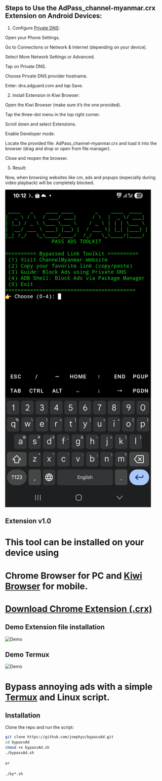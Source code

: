 ## Steps to Use the AdPass_channel-myanmar.crx Extension on Android Devices:

1. Configure [Private DNS](https://news.trendmicro.com/2023/03/21/how-to-turn-on-private-dns-mode/):

Open your Phone Settings.

Go to Connections or Network & Internet (depending on your device).

Select More Network Settings or Advanced.

Tap on Private DNS.

Choose Private DNS provider hostname.

Enter: dns.adguard.com and tap Save.


2. Install Extension in Kiwi Browser:

Open the Kiwi Browser (make sure it’s the one provided).

Tap the three-dot menu in the top right corner.

Scroll down and select Extensions.

Enable Developer mode.

Locate the provided file: AdPass_channel-myanmar.crx and load it into the browser (drag and drop or open from file manager).

Close and reopen the browser.



3. Result:

Now, when browsing websites like cm, ads and popups (especially during video playback) will be completely blocked.



![App Screenshot](demo/screenshot.jpg)

## Extension v1.0

# This tool can be installed on your device using 
# Chrome Browser for PC and [Kiwi Browser](https://play.google.com/store/apps/details?id=com.kiwibrowser.browser) for mobile.

# [Download Chrome Extension (.crx)](https://github.com/joephyu/bypassAd/releases/download/v1.0.0/AdPass_channel-myanmar.crx)

## Demo Extension file installation 
![Demo](demo/extension.gif)

## Demo Termux

![Demo](demo/screenshortvdo.gif)


# Bypass annoying ads with a simple [Termux](https://play.google.com/store/apps/details?id=com.termux) and Linux script.
##  Installation

Clone the repo and run the script:

```bash
git clone https://github.com/joephyu/bypassAd.git
cd bypassAd
chmod +x bypassAd.sh
./bypassAd.sh

or

./by*.sh

